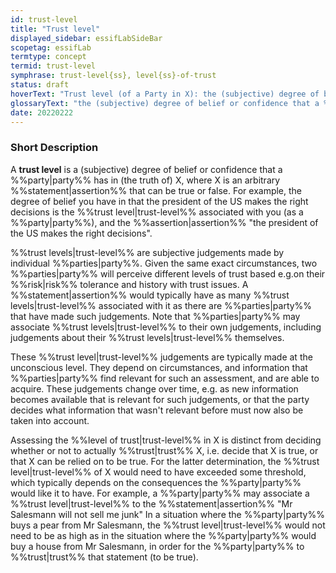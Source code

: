 ```yaml
---
id: trust-level
title: "Trust level"
displayed_sidebar: essifLabSideBar
scopetag: essifLab
termtype: concept
termid: trust-level
symphrase: trust-level{ss}, level{ss}-of-trust
status: draft
hoverText: "Trust level (of a Party in X): the (subjective) degree of belief or confidence that this Party has in X"
glossaryText: "the (subjective) degree of belief or confidence that a %%party^party%% has in X (someone, something, ...)."
date: 20220222
---
```


### Short Description
A **trust level** is a (subjective) degree of belief or confidence that a %%party|party%% has in (the truth of) X, where X is an arbitrary %%statement|assertion%% that can be true or false. For example, the degree of belief you have in that the president of the US makes the right decisions is the %%trust level|trust-level%% associated with you (as a %%party|party%%), and the %%assertion|assertion%% "the president of the US makes the right decisions".

%%trust levels|trust-level%% are subjective judgements made by individual %%parties|party%%. Given the same exact circumstances, two %%parties|party%% will perceive different levels of trust based e.g.on their %%risk|risk%% tolerance and history with trust issues. A %%statement|assertion%% would typically have as many %%trust levels|trust-level%% associated with it as there are %%parties|party%% that have made such judgements. Note that %%parties|party%% may associate %%trust levels|trust-level%% to their own judgements, including judgements about their %%trust levels|trust-level%% themselves.

These %%trust level|trust-level%% judgements are typically made at the unconscious level. They depend on circumstances, and information that %%parties|party%% find relevant for such an assessment, and are able to acquire. These judgements change over time, e.g. as new information becomes available that is relevant for such judgements, or that the party decides what information that wasn't relevant before must now also be taken into account.

Assessing the %%level of trust|trust-level%% in X is distinct from deciding whether or not to actually %%trust|trust%% X, i.e. decide that X is true, or that X can be relied on to be true. For the latter determination, the %%trust level|trust-level%% of X would need to have exceeded some threshold, which typically depends on the consequences the %%party|party%% would like it to have. For example, a %%party|party%% may associate a %%trust level|trust-level%% to the %%statement|assertion%% "Mr Salesmann will not sell me junk" In a situation where the %%party|party%% buys a pear from Mr Salesmann, the %%trust level|trust-level%% would not need to be as high as in the situation where the %%party|party%% would buy a house from Mr Salesmann, in order for the %%party|party%% to %%trust|trust%% that statement (to be true).

